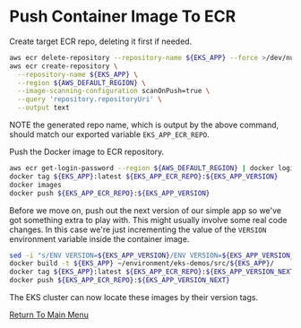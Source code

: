 # Push Container Image To ECR

Create target ECR repo, deleting it first if needed.
```bash
aws ecr delete-repository --repository-name ${EKS_APP} --force >/dev/null 2>&1
aws ecr create-repository \
  --repository-name ${EKS_APP} \
  --region ${AWS_DEFAULT_REGION} \
  --image-scanning-configuration scanOnPush=true \
  --query 'repository.repositoryUri' \
  --output text
```

NOTE the generated repo name, which is output by the above command, should match our exported variable `EKS_APP_ECR_REPO`.

Push the Docker image to ECR repository.
```bash
aws ecr get-login-password --region ${AWS_DEFAULT_REGION} | docker login --username AWS --password-stdin ${EKS_APP_ECR_REPO}
docker tag ${EKS_APP}:latest ${EKS_APP_ECR_REPO}:${EKS_APP_VERSION}
docker images
docker push ${EKS_APP_ECR_REPO}:${EKS_APP_VERSION}
```

Before we move on, push out the next version of our simple app so we've got something extra to play with.
This might usually involve some real code changes.
In this case we're just incrementing the value of the `VERSION` environment variable inside the container image.

```bash
sed -i "s/ENV VERSION=${EKS_APP_VERSION}/ENV VERSION=${EKS_APP_VERSION_NEXT}/g" ./eks-demos/src/php-echo/Dockerfile
docker build -t ${EKS_APP} ~/environment/eks-demos/src/${EKS_APP}/
docker tag ${EKS_APP}:latest ${EKS_APP_ECR_REPO}:${EKS_APP_VERSION_NEXT}
docker push ${EKS_APP_ECR_REPO}:${EKS_APP_VERSION_NEXT}
```

The EKS cluster can now locate these images by their version tags.

[Return To Main Menu](/README.md)
